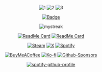<div align="center">
  
![1](https://github.com/inttter/inttter/assets/73017070/a615dd54-fdb3-4e35-a975-6e06fd09ef99)
![2](https://github.com/inttter/inttter/assets/73017070/7ab164e1-fe63-471f-8ac8-9e3620843417)
![3](https://github.com/inttter/inttter/assets/73017070/52c4eadd-0981-42d3-a41b-549d18509480)


[![Badge](https://l0n17svzi2oy.runkit.sh)](https://github.com/Leo40Git/OneShot-Textbox-Maker)

<img src="https://github-readme-streak-stats.herokuapp.com/?user=inttter&theme=tokyonight" alt="mystreak"/>

[![ReadMe Card](https://github-readme-stats.vercel.app/api/pin/?username=inttter&repo=md-badges&theme=tokyonight)](https://github.com/inttter/md-badges)
[![ReadMe Card](https://github-readme-stats.vercel.app/api/pin/?username=inttter&repo=colorflow&theme=tokyonight)](https://github.com/inttter/md-badges)

[![Steam](https://img.shields.io/badge/Steam-%23000000.svg?style=for-the-badge&logo=steam&logoColor=white)](https://steam)
[![X](https://img.shields.io/badge/X-%23000000.svg?style=for-the-badge&logo=X&logoColor=white)](https://twitter.com/accmpy)
[![Spotify](https://img.shields.io/badge/Spotify-1ED760?logo=spotify&logoColor=white&style=for-the-badge)](https://open.spotify.com/user/xboxtheman86)

[![BuyMeACoffee](https://img.shields.io/badge/Buy%20Me%20a%20Coffee-ffdd00?style=for-the-badge&logo=buy-me-a-coffee&logoColor=black)](https://buymeacoffee.com/intter)
[![Ko-fi](https://img.shields.io/badge/Ko--fi-FF5E5B?style=for-the-badge&logo=ko-fi&logoColor=white)](https://ko-fi.com/intter)
[![Github-Sponsors](https://img.shields.io/badge/Sponsor-30363D?style=for-the-badge&logo=GitHub-Sponsors&logoColor=#EA4AAA)]((https://github.com/sponsors/inttter))

[![spotify-github-profile](https://spotify-github-profile.vercel.app/api/view?uid=xboxtheman86&cover_image=true&theme=novatorem&show_offline=false&background_color=8000ff&interchange=true&bar_color=000000&bar_color_cover=true)](https://spotify-github-profile.vercel.app/api/view?uid=xboxtheman86&redirect=true)

</div>
